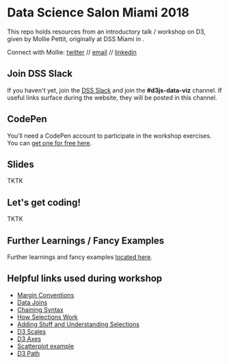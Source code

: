 # Data Science Salon Miami 2018

This repo holds resources from an introductory talk / workshop on D3, given by Mollie Pettit, originally at DSS Miami in .

Connect with Mollie: [twitter](https://twitter.com/MollzMP) // [email](mailto:molliempettit@gmail.com) // [linkedin](https://www.linkedin.com/in/molliempettit/)

## Join DSS Slack
If you haven't yet, join the [DSS Slack](https://join.slack.com/t/datasciencesalon/shared_invite/enQtNDcwNzI4MDY5NTQxLTU3NWQwNTcxOGFhZDliMjg0MGJkNzVlMzk0ZGRhZWM2MWNjMzhiNGMyZjE0N2FhMTgxZmU0NGY2NDY0Mjc1ZWU) and join the **#d3js-data-viz** channel. If useful links surface during the website, they will be posted in this channel.

## CodePen
You’ll need a CodePen account to participate in the workshop exercises. You can [get one for free here](http://codepen.io/).

## Slides

TKTK

## Let's get coding!

TKTK

## Further Learnings / Fancy Examples
Further learnings and fancy examples [located here](d3examples.md).

## Helpful links used during workshop
 * [Margin Conventions](https://bl.ocks.org/mbostock/3019563)
 * [Data Joins](https://bost.ocks.org/mike/join/)
 * [Chaining Syntax](http://alignedleft.com/tutorials/d3/chaining-methods)
 * [How Selections Work](https://bost.ocks.org/mike/selection/)
 * [Adding Stuff and Understanding Selections](http://www.jeromecukier.net/blog/2011/08/09/d3-adding-stuff-and-oh-understanding-selections/)
 * [D3 Scales](http://alignedleft.com/tutorials/d3/scales)
 * [D3 Axes](http://alignedleft.com/tutorials/d3/axes)
 * [Scatterplot example](https://bl.ocks.org/mbostock/3887118)
 * [D3 Path](https://www.dashingd3js.com/svg-paths-and-d3js)
